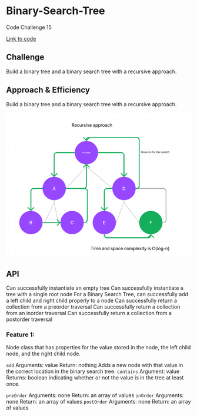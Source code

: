 # Binary-Search-Tree

Code Challenge 15

[Link to code](https://github.com/tm-LBenson/data-structures-and-algorithms/tree/main/javascript-401/challenge-15)

## Challenge

Build a binary tree and a binary search tree with a recursive approach.

## Approach & Efficiency

Build a binary tree and a binary search tree with a recursive approach.

![whiteboard-15](./whiteboard.png)

## API

Can successfully instantiate an empty tree
Can successfully instantiate a tree with a single root node
For a Binary Search Tree, can successfully add a left child and right child properly to a node
Can successfully return a collection from a preorder traversal
Can successfully return a collection from an inorder traversal
Can successfully return a collection from a postorder traversal

### Feature 1:

Node class that has properties for the value stored in the node, the left child node, and the right child node.

`add`
Arguments: value
Return: nothing
Adds a new node with that value in the correct location in the binary search tree.
`contains`
Argument: value
Returns: boolean indicating whether or not the value is in the tree at least once.

`preOrder`
Arguments: none
Return: an array of values
`inOrder`
Arguments: none
Return: an array of values
`postOrder`
Arguments: none
Return: an array of values
